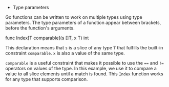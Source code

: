 * Type parameters

Go functions can be written to work on multiple types using type parameters. The
type parameters of a function appear between brackets, before the function's
arguments.

  func Index[T comparable](s []T, x T) int

This declaration means that `s` is a slice of any type `T` that fulfills the
built-in constraint `comparable`. `x` is also a value of the same type.

`comparable` is a useful constraint that makes it possible to use the `==` and
`!=` operators on values of the type. In this example, we use it to compare a
value to all slice elements until a match is found. This `Index` function works
for any type that supports comparison.
